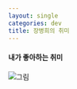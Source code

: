 ```yaml
---
layout: single
categories: dev
title: 장병희의 취미
---
```


#### 내가 좋아하는 취미

![그림](https://cdn.pixabay.com/photo/2021/07/01/08/57/safari-6378792_960_720.jpg)


